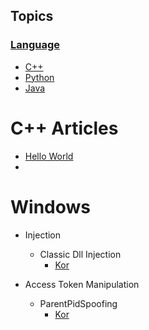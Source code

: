 ## Topics

### [Language](./language/README.md)

- [C++](./language/c++/README.md)
- [Python](./language/python/README.md)
- [Java](./language/java/README.md)

# C++ Articles
- [Hello World](./test/1st.md)
- 
# Windows
- Injection
  - Classic Dll Injection
    - [Kor](./windows/Injection/ClassicDllInjection/kor.md)
   
- Access Token Manipulation
  - ParentPidSpoofing
    - [Kor](./windows/AccessToken/ParentPidSpoofing/kor.md) 


